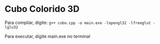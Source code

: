 # Cubo Colorido 3D
Para compilar, digite: 
```g++ cubo.cpp -o main.exe -lopengl32 -lfreeglut -lglu32```

Para executar, digite main.exe no terminal
